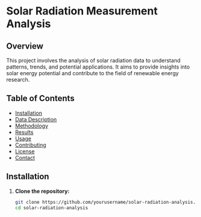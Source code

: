 # Solar Radiation Measurement Analysis

## Overview

This project involves the analysis of solar radiation data to understand patterns, trends, and potential applications. It aims to provide insights into solar energy potential and contribute to the field of renewable energy research.

## Table of Contents

- [Installation](#installation)
- [Data Description](#data-description)
- [Methodology](#methodology)
- [Results](#results)
- [Usage](#usage)
- [Contributing](#contributing)
- [License](#license)
- [Contact](#contact)

## Installation

1. **Clone the repository:**

   ```bash
   git clone https://github.com/yourusername/solar-radiation-analysis.git
   cd solar-radiation-analysis